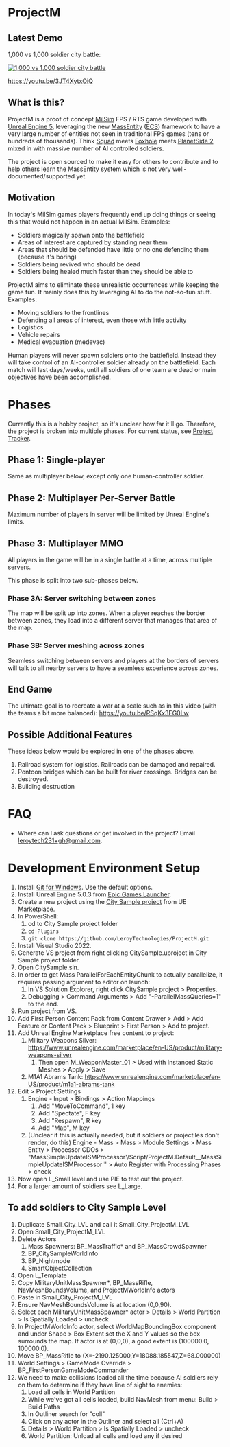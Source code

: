 # ProjectM

## Latest Demo

1,000 vs 1,000 soldier city battle:

[![1,000 vs 1,000 soldier city battle](https://img.youtube.com/vi/3JT4XytxOiQ/0.jpg)](https://www.youtube.com/watch?v=3JT4XytxOiQ)

https://youtu.be/3JT4XytxOiQ

## What is this?

ProjectM is a proof of concept [MilSim](https://en.wikipedia.org/wiki/MilSim) FPS / RTS game developed with [Unreal Engine 5](https://www.unrealengine.com/en-US/unreal-engine-5), leveraging the new [MassEntity](https://docs.unrealengine.com/5.0/en-US/overview-of-mass-entity-in-unreal-engine/) ([ECS](https://en.wikipedia.org/wiki/Entity_component_system)) framework to have a very large number of entities not seen in traditional FPS games (tens or hundreds of thousands). Think [Squad](https://joinsquad.com/) meets [Foxhole](https://www.foxholegame.com/) meets [PlanetSide 2](https://www.planetside2.com/home) mixed in with massive number of AI controlled soldiers.

The project is open sourced to make it easy for others to contribute and to help others learn the MassEntity system which is not very well-documented/supported yet.

## Motivation

In today's MilSim games players frequently end up doing things or seeing this that would not happen in an actual MilSim. Examples:
- Soldiers magically spawn onto the battlefield
- Areas of interest are captured by standing near them
- Areas that should be defended have little or no one defending them (because it's boring)
- Soldiers being revived who should be dead
- Soldiers being healed much faster than they should be able to

ProjectM aims to eliminate these unrealistic occurrences while keeping the game fun. It mainly does this by leveraging AI to do the not-so-fun stuff. Examples:
- Moving soldiers to the frontlines
- Defending all areas of interest, even those with little activity
- Logistics
- Vehicle repairs
- Medical evacuation (medevac)

Human players will never spawn soldiers onto the battlefield. Instead they will take control of an AI-controller soldier already on the battlefield. Each match will last days/weeks, until all soldiers of one team are dead or main objectives have been accomplished.

# Phases

Currently this is a hobby project, so it's unclear how far it'll go. Therefore, the project is broken into multiple phases. For current status, see [Project Tracker](https://github.com/users/LeroyTechnologies/projects/1).

## Phase 1: Single-player

Same as multiplayer below, except only one human-controller soldier.

## Phase 2: Multiplayer Per-Server Battle

Maximum number of players in server will be limited by Unreal Engine's limits.

## Phase 3: Multiplayer MMO

All players in the game will be in a single battle at a time, across multiple servers.

This phase is split into two sub-phases below.

### Phase 3A: Server switching between zones

The map will be split up into zones. When a player reaches the border between zones, they load into a different server that manages that area of the map.

### Phase 3B: Server meshing across zones

Seamless switching between servers and players at the borders of servers will talk to all nearby servers to have a seamless experience across zones.

## End Game

The ultimate goal is to recreate a war at a scale such as in this video (with the teams a bit more balanced): https://youtu.be/RSqKx3FG0Lw

## Possible Additional Features

These ideas below would be explored in one of the phases above.

1. Railroad system for logistics. Railroads can be damaged and repaired.
1. Pontoon bridges which can be built for river crossings. Bridges can be destroyed.
1. Building destruction

# FAQ

- Where can I ask questions or get involved in the project? Email leroytech231+gh@gmail.com.


# Development Environment Setup

1. Install [Git for Windows](https://gitforwindows.org/). Use the default options.
1. Install Unreal Engine 5.0.3 from [Epic Games Launcher](https://store.epicgames.com/en-US/download).
1. Create a new project using the [City Sample project](https://www.unrealengine.com/marketplace/en-US/product/city-sample) from UE Marketplace.
1. In PowerShell:
    1. cd to City Sample project folder
    1. `cd Plugins`
    1. `git clone https://github.com/LeroyTechnologies/ProjectM.git`
1. Install Visual Studio 2022.
1. Generate VS project from right clicking CitySample.uproject in City Sample project folder.
1. Open CitySample.sln.
1. In order to get Mass ParallelForEachEntityChunk to actually parallelize, it requires passing argument to editor on launch:
    1. In VS Solution Explorer, right click CitySample project > Properties.
    1. Debugging > Command Arguments > Add "-ParallelMassQueries=1" to the end.
1. Run project from VS.
1. Add First Person Content Pack from Content Drawer > Add > Add Feature or Content Pack > Blueprint > First Person > Add to project.
1. Add Unreal Engine Marketplace free content to project:
    1. Military Weapons Silver: https://www.unrealengine.com/marketplace/en-US/product/military-weapons-silver
        1. Then open M_WeaponMaster_01 > Used with Instanced Static Meshes > Apply > Save
    1. M1A1 Abrams Tank: https://www.unrealengine.com/marketplace/en-US/product/m1a1-abrams-tank
1. Edit > Project Settings
    1. Engine - Input > Bindings > Action Mappings
        1. Add "MoveToCommand", 1 key
        1. Add "Spectate", F key
        1. Add "Respawn", R key
        1. Add "Map", M key
    1. (Unclear if this is actually needed, but if soldiers or projectiles don't render, do this) Engine - Mass > Mass > Module Settings > Mass Entity > Processor CDOs > "MassSimpleUpdateISMProcessor'/Script/ProjectM.Default__MassSimpleUpdateISMProcessor'" > Auto Register with Processing Phases > check
1. Now open L_Small level and use PIE to test out the project.
1. For a larger amount of soldiers see L_Large.

## To add soldiers to City Sample Level
1. Duplicate Small_City_LVL and call it Small_City_ProjectM_LVL
1. Open Small_City_ProjectM_LVL
1. Delete Actors
    1. Mass Spawners: BP_MassTraffic* and BP_MassCrowdSpawner
    1. BP_CitySampleWorldInfo
    1. BP_Nightmode
    1. SmartObjectCollection
1. Open L_Template
1. Copy MilitaryUnitMassSpawner*, BP_MassRifle, NavMeshBoundsVolume, and ProjectMWorldInfo actors
1. Paste in Small_City_ProjectM_LVL
1. Ensure NavMeshBoundsVolume is at location (0,0,90).
1. Select each MilitaryUnitMassSpawner* actor > Details > World Partition > Is Spatially Loaded > uncheck
1. In ProjectMWorldInfo actor, select WorldMapBoundingBox component and under Shape > Box Extent set the X and Y values so the box surrounds the map. If actor is at (0,0,0), a good extent is (100000.0, 100000.0).
1. Move BP_MassRifle to (X=-2190.125000,Y=18088.185547,Z=68.000000)
1. World Settings > GameMode Override > BP_FirstPersonGameModeCommander
1. We need to make collisions loaded all the time because AI soldiers rely on them to determine if they have line of sight to enemies:
    1. Load all cells in World Partition
    1. While we've got all cells loaded, build NavMesh from menu: Build > Build Paths
    1. In Outliner search for "coll"
    1. Click on any actor in the Outliner and select all (Ctrl+A)
    1. Details > World Partition > Is Spatially Loaded > uncheck
    1. World Partition: Unload all cells and load any if desired

